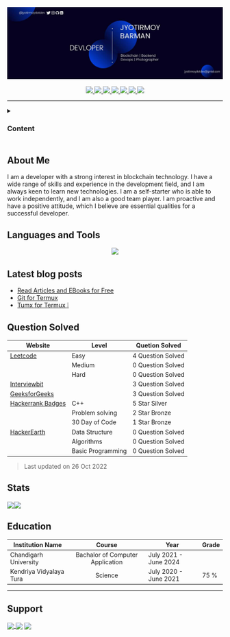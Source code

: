 <img src="pic/bannernew.jpg">
<p align="center">
  <a href="mailto:jyotirmoydotdev@gmail.com"> 
   <img src="https://img.shields.io/badge/Gmail-D14836?style=for-the-badge&logo=gmail&logoColor=white">
  </a>
  <a href="https://twitter.com/jyotirmoydotdev">
    <img src="https://img.shields.io/badge/Twitter-1DA1F2?style=for-the-badge&logo=twitter&logoColor=white">
  </a>
  <a href="https://www.linkedin.com/in/jyotirmoydotdev/">
    <img src="https://img.shields.io/badge/LinkedIn-0077B5?style=for-the-badge&logo=linkedin&logoColor=white">
  </a>
  <a href="https://www/instgram.com/jyotirmoydotdev/">
    <img src="https://img.shields.io/badge/Instagram-E4405F?style=for-the-badge&logo=instagram&logoColor=white">
  </a>
  <a href="https://github.com/jyotirmoydotdev">
     <img src="https://img.shields.io/badge/GitHub-100000?style=for-the-badge&logo=github&logoColor=white">
  </a>
  <a href="https://jyotirmoy.hashnode.dev">
    <img src="https://img.shields.io/badge/Hashnode-2962FF?style=for-the-badge&logo=hashnode&logoColor=white">
  </a>
  <a href="https://dev.to/jyotirmoydotdev">
    <img src="https://img.shields.io/badge/dev.to-0A0A0A?style=for-the-badge&logo=devdotto&logoColor=white">
  </a>
<hr>

<details><summary><h3>Content<h3></summary>

- [About Me](#about-me)
- [Languages and Tools](#languages-and-tools)
- [Latest blog post](#latest-blog-posts)
- [Question Solved](#question-solved)
- [Stats](#stats)
- [Education](#education)
- [Suppport](#support)

</details>

<h2>About Me</h2>
<p>
I am a developer with a strong interest in blockchain technology. I have a wide range of skills and experience in the development field, and I am always keen to learn new technologies. I am a self-starter who is able to work independently, and I am also a good team player. I am proactive and have a positive attitude, which I believe are essential qualities for a successful developer.
</p>
</details>

<h2 align="left">Languages and Tools</h2>
<p align="center">
  <a href="https://skillicons.dev">
    <img src="https://skillicons.dev/icons?i=c,cpp,python,markdown,html,css,tailwind,mysql,docker,bash,git,github,linux,firebase" /> <!-- Skills image -->
  </a>
</p>

## Latest blog posts 
<!-- BLOG-POST-LIST:START -->
- [Read Articles and EBooks for Free](https://dev.to/jyotirmoydotdev/read-articles-and-ebooks-for-free-5gb9)
- [Git for Termux](https://dev.to/jyotirmoydotdev/git-for-termux-g14)
- [Tumx for Termux ❕](https://dev.to/jyotirmoydotdev/tumx-for-termux-8ii)
<!-- BLOG-POST-LIST:END -->
  
## Question Solved
  
|                                        Website                                   | Level             | Quetion Solved     |
| -------------------------------------------------------------------------------- | ----------------- | ------------------ |
| [Leetcode](https://leetcode.com/jyotirmoydotdev/)                                | Easy              | 4 Question Solved  |
|                                                                                  | Medium            | 0 Question Solved  |
|                                                                                  | Hard              | 0 Question Solved  |
| [Interviewbit](https://interviewbit.com/profile/jyotirmoydotdev/solved-problems) |                   | 3 Question Solved  |
| [GeeksforGeeks](https://auth.geeksforgeeks.org/user/jyotirmoydotdev/practice)    |                   | 3 Question Solved  |
| [Hackerrank Badges](https://www.hackerrank.com/jyotirmoydotdev)                  | C++               | 5 Star Silver      |
|                                                                                  | Problem solving   | 2 Star Bronze      |
|                                                                                  | 30 Day of Code    | 1 Star Bronze      |
| [HackerEarth](https://www.hackerearth.com/@jyotirmoydotdev)                      | Data Structure    | 0 Question Solved  |
|                                                                                  | Algorithms        | 0 Question Solved  |
|                                                                                  | Basic Programming | 0 Question Solved  |

> Last updated on 26 Oct 2022

## Stats

<p align="center">

<img align="center" src="https://github-readme-stats.vercel.app/api/top-langs/?username=jyotirmoydotdev&layout=default&theme=discord_old_blurple&hide_border=true"><img align="center" src="https://github-readme-stats.vercel.app/api?username=jyotirmoydotdev&theme=discord_old_blurple&hide_border=true">

</p>

## Education
| Institution Name | Course | Year | Grade |
| - | :-: | -| -|
| Chandigarh University | Bachalor of Computer Application | July 2021 - June 2024 | |
| Kendriya Vidyalaya Tura | Science | July 2020 - June 2021 | 75 % |
<hr>

## Support

<p align="left">
<a href="https://www.buymeacoffee.com/jyotirmoydotdev"> <img align="center" src="https://img.shields.io/badge/Buy_Me_A_Coffee-FFDD00?style=for-the-badge&logo=buy-me-a-coffee&logoColor=black"></a><a href="https://kofi.com/jyotirmoydotdev/"> <img align="center" src="https://img.shields.io/badge/Ko--fi-F16061?style=for-the-badge&logo=ko-fi&logoColor=white"></a> <img align="center" src="https://img.shields.io/badge/jyotirmoydotdev@okicici-2875E3?style=for-the-badge&logo=googlepay&logoColor=white">
</p>

